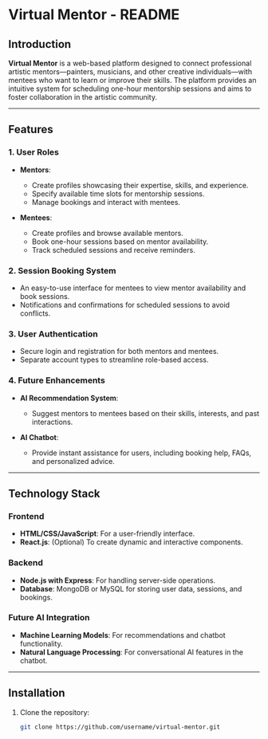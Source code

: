 # Virtual Mentor - README  

## Introduction  
**Virtual Mentor** is a web-based platform designed to connect professional artistic mentors—painters, musicians, and other creative individuals—with mentees who want to learn or improve their skills. The platform provides an intuitive system for scheduling one-hour mentorship sessions and aims to foster collaboration in the artistic community.  

---

## Features  

### 1. **User Roles**  
- **Mentors**:  
  - Create profiles showcasing their expertise, skills, and experience.  
  - Specify available time slots for mentorship sessions.  
  - Manage bookings and interact with mentees.  

- **Mentees**:  
  - Create profiles and browse available mentors.  
  - Book one-hour sessions based on mentor availability.  
  - Track scheduled sessions and receive reminders.  

### 2. **Session Booking System**  
- An easy-to-use interface for mentees to view mentor availability and book sessions.  
- Notifications and confirmations for scheduled sessions to avoid conflicts.  

### 3. **User Authentication**  
- Secure login and registration for both mentors and mentees.  
- Separate account types to streamline role-based access.  

### 4. **Future Enhancements**  
- **AI Recommendation System**:  
  - Suggest mentors to mentees based on their skills, interests, and past interactions.  

- **AI Chatbot**:  
  - Provide instant assistance for users, including booking help, FAQs, and personalized advice.  

---

## Technology Stack  

### **Frontend**  
- **HTML/CSS/JavaScript**: For a user-friendly interface.  
- **React.js**: (Optional) To create dynamic and interactive components.  

### **Backend**  
- **Node.js with Express**: For handling server-side operations.  
- **Database**: MongoDB or MySQL for storing user data, sessions, and bookings.  

### **Future AI Integration**  
- **Machine Learning Models**: For recommendations and chatbot functionality.  
- **Natural Language Processing**: For conversational AI features in the chatbot.  

---

## Installation  

1. Clone the repository:  
   ```bash
   git clone https://github.com/username/virtual-mentor.git
